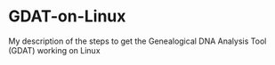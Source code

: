 # GDAT-on-Linux
My description of the steps to get the Genealogical DNA Analysis Tool (GDAT) working on Linux
